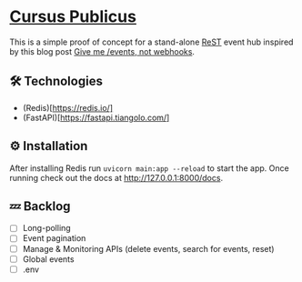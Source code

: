 # [Cursus Publicus](https://de.wikipedia.org/wiki/Cursus_publicus)
This is a simple proof of concept for a stand-alone [ReST](https://de.wikipedia.org/wiki/Representational_State_Transfer) event hub inspired by this blog post [Give me /events, not webhooks](https://blog.syncinc.so/events-not-webhooks?utm_source=hackernewsletter&utm_medium=email&utm_term=code).

## 🛠️ Technologies
- (Redis)[https://redis.io/]
- (FastAPI)[https://fastapi.tiangolo.com/]

## ⚙️ Installation
After installing Redis run `uvicorn main:app --reload` to start the app. 
Once running check out the docs at http://127.0.0.1:8000/docs.

## 💤 Backlog
- [ ] Long-polling
- [ ] Event pagination
- [ ] Manage & Monitoring APIs (delete events, search for events, reset)
- [ ] Global events
- [ ] .env
